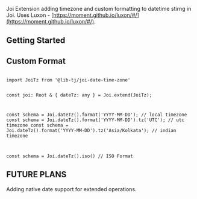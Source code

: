Joi Extension adding timezone and custom formatting to datetime stirng in Joi. Uses Luxon - [https://moment.github.io/luxon/#/](https://moment.github.io/luxon/#/).

## Getting Started

<code></code>

## Custom Format

<code>
import JoiTz from '@lib-tj/joi-date-time-zone'

const joi: Root & { dateTz: any } = Joi.extend(JoiTz);

const schema = Joi.dateTz().format('YYYY-MM-DD'); // local timezone
const schema = Joi.dateTz().format('YYYY-MM-DD').tz('UTC'); // utc timezone
const schema = Joi.dateTz().format('YYYY-MM-DD').tz('Asia/Kolkata'); // indian timezone

const schema = Joi.dateTz().iso() // ISO Format
</code>

## FUTURE PLANS

Adding native date support for extended operations.

